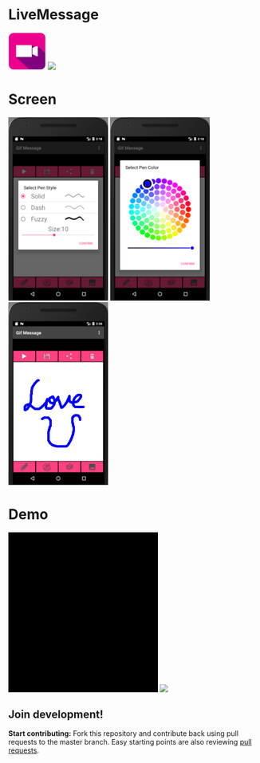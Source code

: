 # LiveMessage

<img src="readme_resources/logo.png" height="75"/> <a href="https://play.google.com/store/apps/details?id=chen.kuanlin.livemessage"><img src="https://play.google.com/intl/en_us/badges/images/generic/en_badge_web_generic.png" height="75"></a>

# Screen

<img src="readme_resources/phone_2.png" width="200" /> <img src="readme_resources/phone_3.png" width="200" /> <img src="readme_resources/phone_5.png" width="200" />

# Demo

<img src="readme_resources/demo_1.gif" width="300" /> <img src="readme_resources/demo_2" width="300" />

## Join development!

**Start contributing:** Fork this repository and contribute back using pull requests to the master branch. Easy starting points are also reviewing [pull requests](https://github.com/Kuanlin-Chen/LiveMessage/pulls).
